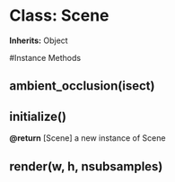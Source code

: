 # Class: Scene
**Inherits:** Object
    




#Instance Methods
## ambient_occlusion(isect) [](#method-i-ambient_occlusion)

## initialize() [](#method-i-initialize)

**@return** [Scene] a new instance of Scene

## render(w, h, nsubsamples) [](#method-i-render)

